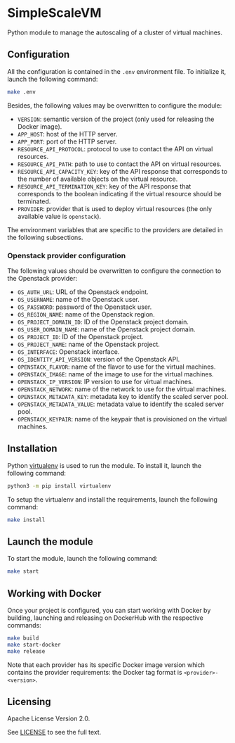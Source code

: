 # SimpleScaleVM

Python module to manage the autoscaling of a cluster of virtual machines.


## Configuration

All the configuration is contained in the `.env` environment file. To initialize it, launch the following command:

```bash
make .env
```

Besides, the following values may be overwritten to configure the module:
* `VERSION`: semantic version of the project (only used for releasing the Docker image).
* `APP_HOST`: host of the HTTP server.
* `APP_PORT`: port of the HTTP server.
* `RESOURCE_API_PROTOCOL`: protocol to use to contact the API on virtual resources.
* `RESOURCE_API_PATH`: path to use to contact the API on virtual resources.
* `RESOURCE_API_CAPACITY_KEY`: key of the API response that corresponds to the number of available objects on the virtual resource.
* `RESOURCE_API_TERMINATION_KEY`: key of the API response that corresponds to the boolean indicating if the virtual resource should be terminated.
* `PROVIDER`: provider that is used to deploy virtual resources (the only available value is `openstack`).

The environment variables that are specific to the providers are detailed in the following subsections.

### Openstack provider configuration

The following values should be overwritten to configure the connection to the Openstack provider:
* `OS_AUTH_URL`: URL of the Openstack endpoint.
* `OS_USERNAME`: name of the Openstack user.
* `OS_PASSWORD`: password of the Openstack user.
* `OS_REGION_NAME`: name of the Openstack region.
* `OS_PROJECT_DOMAIN_ID`: ID of the Openstack project domain.
* `OS_USER_DOMAIN_NAME`: name of the Openstack project domain.
* `OS_PROJECT_ID`: ID of the Openstack project.
* `OS_PROJECT_NAME`: name of the Openstack project.
* `OS_INTERFACE`: Openstack interface.
* `OS_IDENTITY_API_VERSION`: version of the Openstack API.
* `OPENSTACK_FLAVOR`: name of the flavor to use for the virtual machines.
* `OPENSTACK_IMAGE`: name of the image to use for the virtual machines.
* `OPENSTACK_IP_VERSION`: IP version to use for virtual machines.
* `OPENSTACK_NETWORK`: name of the network to use for the virtual machines.
* `OPENSTACK_METADATA_KEY`: metadata key to identify the scaled server pool.
* `OPENSTACK_METADATA_VALUE`: metadata value to identify the scaled server pool.
* `OPENSTACK_KEYPAIR`: name of the keypair that is provisioned on the virtual machines.


## Installation

Python [virtualenv](https://virtualenv.pypa.io/en/latest/) is used to run the module. To install it, launch the following command:

```bash
python3 -m pip install virtualenv
```

To setup the virtualenv and install the requirements, launch the following command:

```bash
make install
```


## Launch the module

To start the module, launch the following command:

```bash
make start
```


## Working with Docker

Once your project is configured, you can start working with Docker by building, launching and releasing on DockerHub with the respective commands:

```bash
make build
make start-docker
make release
```

Note that each provider has its specific Docker image version which contains the provider requirements: the Docker tag format is `<provider>-<version>`.


## Licensing

Apache License Version 2.0.

See [LICENSE](./LICENSE) to see the full text.
